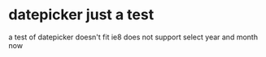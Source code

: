 # datepicker  just a test
a test of datepicker  doesn't fit ie8
does not support select year and month now
